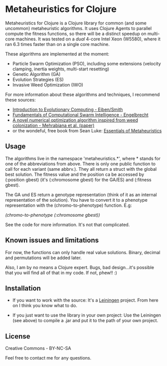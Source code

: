 # Metaheuristics for Clojure

Metaheuristics for Clojure is a Clojure library for common (and some
uncommon) metaheuristic algorithms. It uses Clojure Agents to parallel
compute the fitness functions, so there will be a distinct speedup on
multi-core machines. It was tested on a *dual* 4-core Intel Xeon
(W5580), where it ran 6.3 times faster than on a single core machine.

These algorithms are implemented at the moment:

* Particle Swarm Optimization (PSO), including some extensions (velocity clamping, inertia weights, multi-start resetting)
* Genetic Algorithm (GA)
* Evolution Strategies (ES)
* Invasive Weed Optimization (IWO)

For more information about these algorithms and techniques, I
recommend these sources:

* [Introduction to Evolutionary Computing - Eiben/Smith](http://www.cs.vu.nl/~gusz/ecbook/ecbook.html)
* [Fundamentals of Computational Swarm Intelligence - Engelbrecht](http://si.cs.up.ac.za/)
* [A novel numerical optimization algorithm inspired from weed
colonization - Mehrabiana et al. (paper)](http://dx.doi.org/10.1016/j.ecoinf.2006.07.003)
* or the wondeful, free book from Sean Luke:
  [Essentials of Metaheuristics](http://cs.gmu.edu/~sean/book/metaheuristics/)

## Usage

The algorithms live in the namespace 'metaheuristics.*', where *
stands for one of the abbreviations from above. There is only one
public function to call for each variant (same abbrv.). They all
return a struct with the global best solution. The fitness value and
the position ca be accessed by (:position gbest) (it's (:chromosome
gbest) for the GA/ES) and (:fitness gbest). 

The GA und ES return a genotype representation (think of it as an
internal representation of the solution). You have to convert it to a
phenotype representation with the (chromo-to-phenotype) function. E.g:

*(chromo-to-phenotype (:chromosome gbest))*

See the code for more
information. It's not that complicated.

## Known issues and limitations

For now, the functions can only handle real value solutions. Binary,
decimal and permutations will be added later.

Also, I am by no means a Clojure expert. Bugs, bad design...it's
possible that you will find all of that in my code. If not, phew!! :)

## Installation

* If you want to work with the source: It's a
  [Leiningen](http://github.com/technomancy/leiningen) project. From
  here on I think you know what to do.

* If you just want to use the library in your own project: Use the
  Leiningen (see above) to compile a .jar and put it to the path of
  your own project.

## License
Creative Commons - BY-NC-SA

Feel free to contact me for any questions.


